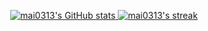 <p align='center'>
  <a href="http://www.github.com/mai0313">
    <img src="https://github-readme-stats.vercel.app/api?username=mai0313&show_icons=true&theme=radical" alt="mai0313's GitHub stats" />
  </a>
  <a href="http://www.github.com/mai0313">
    <img src="https://github-readme-streak-stats.herokuapp.com/?user=mai0313&theme=radical" alt="mai0313's streak" />
  </a><br/>
</p>
